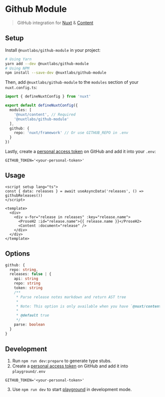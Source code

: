 # Github Module

> GitHub integration for [Nuxt](https://v3.nuxtjs.org) & [Content](https://content.nuxtjs.org)

## Setup

Install `@nuxtlabs/github-module` in your project:

```bash
# Using Yarn
yarn add --dev @nuxtlabs/github-module
# Using NPM
npm install --save-dev @nuxtlabs/github-module
```

Then, add `@nuxtlabs/github-module` to the `modules` section of your `nuxt.config.ts`:

```ts
import { defineNuxtConfig } from 'nuxt'

export default defineNuxtConfig({
  modules: [
    '@nuxt/content', // Required
    '@nuxtlabs/github-module'
  ],
  github: {
    repo: 'nuxt/framework' // Or use GITHUB_REPO in .env
  }
})
```

Lastly, create a [personal access token](https://github.com/settings/tokens) on GitHub and add it into your `.env`:

```env
GITHUB_TOKEN='<your-personal-token>'
```

## Usage

```vue
<script setup lang="ts">
const { data: releases } = await useAsyncData('releases', () => githubReleases())
</script>

<template>
  <div>
    <div v-for="release in releases" :key="release.name">
      <ProseH2 :id="release.name">{{ release.name }}</ProseH2>
      <Content :document="release" />
    </div>
  </div>
</template>
```

## Options

```ts
github: {
  repo: string,
  releases: false | {
    api: string
    repo: string
    token: string
    /**
     * Parse release notes markdown and return AST tree
     *
     * Note: This option is only available when you have `@nuxt/content` installed in your project.
     *
     * @default true
     */
    parse: boolean
  }
}
```

## Development

1. Run `npm run dev:prepare` to generate type stubs.
2. Create a [personal access token](https://github.com/settings/tokens) on GitHub and add it into `playground/.env`
  ```env
  GITHUB_TOKEN='<your-personal-token>'
  ```
3. Use `npm run dev` to start [playground](./playground) in development mode.

